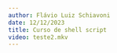 ```yaml
---
author: Flávio Luiz Schiavoni
date: 12/12/2023
title: Curso de shell script
video: teste2.mkv
---
```


